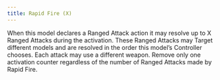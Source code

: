 ```yaml
---
title: Rapid Fire (X)
---
```

When this model declares a Ranged Attack action it may resolve up to X Ranged Attacks during the activation.
These Ranged Attacks may Target different models and are resolved in the order this model’s Controller chooses.
Each attack may use a different weapon.
Remove only one activation counter regardless of the number of Ranged Attacks made by Rapid Fire.